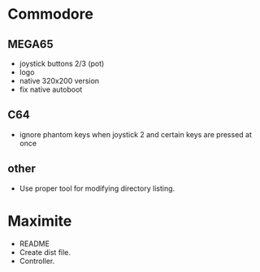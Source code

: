# Commodore

## MEGA65

- joystick buttons 2/3 (pot)
- logo
- native 320x200 version
- fix native autoboot

## C64

- ignore phantom keys when joystick 2 and certain keys are pressed at once

## other

- Use proper tool for modifying directory listing.

# Maximite

- README
- Create dist file.
- Controller.
